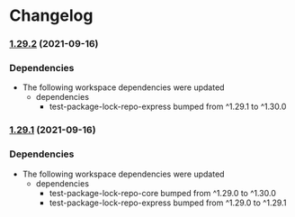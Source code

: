 # Changelog

### [1.29.2](https://www.github.com/willarmiros/test-package-lock-repo/compare/test-package-lock-repo-v1.29.1...test-package-lock-repo-v1.29.2) (2021-09-16)


### Dependencies

* The following workspace dependencies were updated
  * dependencies
    * test-package-lock-repo-express bumped from ^1.29.1 to ^1.30.0

### [1.29.1](https://www.github.com/willarmiros/test-package-lock-repo/compare/test-package-lock-repo-v1.29.0...test-package-lock-repo-v1.29.1) (2021-09-16)


### Dependencies

* The following workspace dependencies were updated
  * dependencies
    * test-package-lock-repo-core bumped from ^1.29.0 to ^1.30.0
    * test-package-lock-repo-express bumped from ^1.29.0 to ^1.29.1
